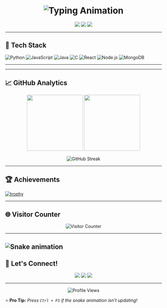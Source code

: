 <h1 align="center">
  <img src="https://readme-typing-svg.demolab.com?font=Fira+Code&size=30&duration=4000&pause=1000&color=00F7FF&width=435&lines=%F0%9F%91%8B+Hi%2C+I'm+Raghav!;Full+Stack+Developer;Open+Source+Enthusiast;Problem+Solver;Let's+Build+Something+Awesome!&center=true" alt="Typing Animation" />
</h1>

<p align="center">
  <a href="https://raghavpanthi.com.np"><img src="https://img.shields.io/badge/Portfolio-%23000000.svg?style=for-the-badge&logo=react&logoColor=white"/></a>
  <a href="https://www.linkedin.com/in/raghav-vian-panthi/"><img src="https://img.shields.io/badge/LinkedIn-0077B5?style=for-the-badge&logo=linkedin&logoColor=white"/></a>
  <a href="https://leetcode.com/Mrcoderv/"><img src="https://img.shields.io/badge/LeetCode-FFA116?style=for-the-badge&logo=leetcode&logoColor=white"/></a>
</p>

---

## 🚀 **Tech Stack**

![Python](https://img.shields.io/badge/Python-3776AB?style=for-the-badge&logo=python&logoColor=white)
![JavaScript](https://img.shields.io/badge/JavaScript-F7DF1E?style=for-the-badge&logo=javascript&logoColor=black)
![Java](https://img.shields.io/badge/Java-ED8B00?style=for-the-badge&logo=openjdk&logoColor=white)
![C](https://img.shields.io/badge/C-00599C?style=for-the-badge&logo=c&logoColor=white)
![React](https://img.shields.io/badge/React-20232A?style=for-the-badge&logo=react&logoColor=61DAFB)
![Node.js](https://img.shields.io/badge/Node.js-43853D?style=for-the-badge&logo=node.js&logoColor=white)
![MongoDB](https://img.shields.io/badge/MongoDB-4EA94B?style=for-the-badge&logo=mongodb&logoColor=white)

---
<!--
## 📌 **Featured Projects**

| Project | Description | Tech Stack |
|---------|-------------|------------|
| **[Project Alpha](https://github.com/...)** | An awesome web application that solves X problem | ![React](https://img.shields.io/badge/-React-61DAFB?logo=react&logoColor=white) ![Node.js](https://img.shields.io/badge/-Node.js-339933?logo=node.js&logoColor=white) |
| **[Data Visualizer](https://github.com/...)** | Interactive data visualization tool | ![Python](https://img.shields.io/badge/-Python-3776AB?logo=python&logoColor=white) ![D3.js](https://img.shields.io/badge/-D3.js-F9A03C?logo=d3.js&logoColor=white) |
-->
---

## 📈 **GitHub Analytics**

<p align="center">
  <img height="180em" src="https://github-readme-stats.vercel.app/api?username=Mrcoderv&show_icons=true&theme=radical&include_all_commits=true&count_private=true"/>
  <img height="180em" src="https://github-readme-stats.vercel.app/api/top-langs/?username=Mrcoderv&layout=compact&theme=tokyonight"/>
</p>

<p align="center">
  <img src="https://github-readme-streak-stats.herokuapp.com/?user=Mrcoderv&theme=radical" alt="GitHub Streak"/>
</p>

---

## 🏆 **Achievements**

[![trophy](https://github-profile-trophy.vercel.app/?username=Mrcoderv&theme=radical&margin-w=15&row=2&column=4)](https://github.com/ryo-ma/github-profile-trophy)

---

## 🌐 **Visitor Counter**
<p align="center"> 
  <img src="https://profile-counter.glitch.me/Mrcoderv/count.svg" alt="Visitor Counter" />
</p>

---

![Snake animation](https://github.com/Mrcoderv/Mrcoderv/blob/output/github-contribution-grid-snake.svg)
---

## 💬 **Let's Connect!**

<p align="center">
  <a href="mailto:your.email@example.com"><img src="https://img.shields.io/badge/Gmail-D14836?style=for-the-badge&logo=gmail&logoColor=white"/></a>
  <a href="https://www.instagram.com/raghavavian/"><img src="https://img.shields.io/badge/Instagram-E4405F?style=for-the-badge&logo=instagram&logoColor=white"/></a>
  <a href="https://discord.com/users/yourdiscordid"><img src="https://img.shields.io/badge/Discord-7289DA?style=for-the-badge&logo=discord&logoColor=white"/></a>
</p>

---

<p align="center">
  <img src="https://komarev.com/ghpvc/?username=Mrcoderv&label=Profile+Views&color=blueviolet&style=flat" alt="Profile Views" />
</p>

⭐ **Pro Tip:** _Press `Ctrl + F5` if the snake animation isn't updating!_
